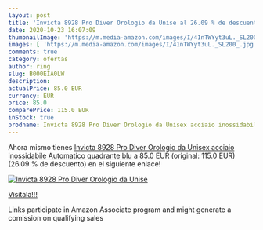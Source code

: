 ```yaml
---
layout: post
title: 'Invicta 8928 Pro Diver Orologio da Unise al 26.09 % de descuento'
date: 2020-10-23 16:07:09
thumbnailImage: 'https://m.media-amazon.com/images/I/41nTWYyt3uL._SL200_.jpg'
images: [ 'https://m.media-amazon.com/images/I/41nTWYyt3uL._SL200_.jpg' ]
comments: true
category: ofertas
author: ring
slug: B000EIA0LW
description:
actualPrice: 85.0 EUR
currency: EUR
price: 85.0
comparePrice: 115.0 EUR
inStock: true
prodname: Invicta 8928 Pro Diver Orologio da Unisex acciaio inossidabile Automatico quadrante blu
---
```


Ahora mismo tienes [Invicta 8928 Pro Diver Orologio da Unisex acciaio inossidabile Automatico quadrante blu](https://www.amazon.it/dp/B000EIA0LW/?tag=tolees00-21) a 85.0 EUR (original: 115.0 EUR) (26.09 %  de descuento) en el siguiente enlace!

[![Invicta 8928 Pro Diver Orologio da Unise](https://m.media-amazon.com/images/I/41nTWYyt3uL._SL200_.jpg)](https://www.amazon.it/dp/B000EIA0LW/?tag=tolees00-21)

[Visítala!!!](https://www.amazon.it/dp/B000EIA0LW/?tag=tolees00-21)

Links participate in Amazon Associate program and might generate a comission on qualifying sales
